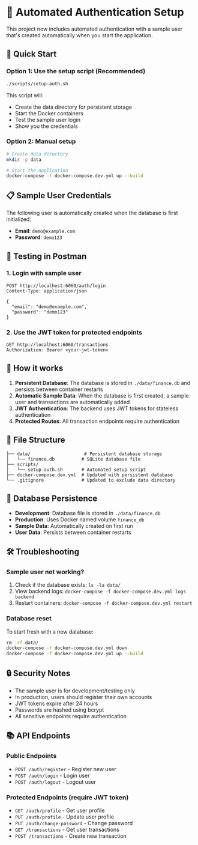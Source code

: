 # 🔐 Automated Authentication Setup

This project now includes automated authentication with a sample user that's created automatically when you start the application.

## 🚀 Quick Start

### Option 1: Use the setup script (Recommended)
```bash
./scripts/setup-auth.sh
```

This script will:
- Create the data directory for persistent storage
- Start the Docker containers
- Test the sample user login
- Show you the credentials

### Option 2: Manual setup
```bash
# Create data directory
mkdir -p data

# Start the application
docker-compose -f docker-compose.dev.yml up --build
```

## 📋 Sample User Credentials

The following user is automatically created when the database is first initialized:

- **Email**: `demo@example.com`
- **Password**: `demo123`

## 🧪 Testing in Postman

### 1. Login with sample user
```
POST http://localhost:6060/auth/login
Content-Type: application/json

{
  "email": "demo@example.com",
  "password": "demo123"
}
```

### 2. Use the JWT token for protected endpoints
```
GET http://localhost:6060/transactions
Authorization: Bearer <your-jwt-token>
```

## 🔧 How it works

1. **Persistent Database**: The database is stored in `./data/finance.db` and persists between container restarts
2. **Automatic Sample Data**: When the database is first created, a sample user and transactions are automatically added
3. **JWT Authentication**: The backend uses JWT tokens for stateless authentication
4. **Protected Routes**: All transaction endpoints require authentication

## 📁 File Structure

```
├── data/                    # Persistent database storage
│   └── finance.db          # SQLite database file
├── scripts/
│   └── setup-auth.sh       # Automated setup script
├── docker-compose.dev.yml  # Updated with persistent database
└── .gitignore              # Updated to exclude data directory
```

## 🔄 Database Persistence

- **Development**: Database file is stored in `./data/finance.db`
- **Production**: Uses Docker named volume `finance_db`
- **Sample Data**: Automatically created on first run
- **User Data**: Persists between container restarts

## 🛠️ Troubleshooting

### Sample user not working?
1. Check if the database exists: `ls -la data/`
2. View backend logs: `docker-compose -f docker-compose.dev.yml logs backend`
3. Restart containers: `docker-compose -f docker-compose.dev.yml restart`

### Database reset
To start fresh with a new database:
```bash
rm -rf data/
docker-compose -f docker-compose.dev.yml down
docker-compose -f docker-compose.dev.yml up --build
```

## 🔒 Security Notes

- The sample user is for development/testing only
- In production, users should register their own accounts
- JWT tokens expire after 24 hours
- Passwords are hashed using bcrypt
- All sensitive endpoints require authentication

## 📚 API Endpoints

### Public Endpoints
- `POST /auth/register` - Register new user
- `POST /auth/login` - Login user
- `POST /auth/logout` - Logout user

### Protected Endpoints (require JWT token)
- `GET /auth/profile` - Get user profile
- `PUT /auth/profile` - Update user profile
- `PUT /auth/change-password` - Change password
- `GET /transactions` - Get user transactions
- `POST /transactions` - Create new transaction 